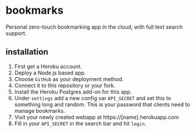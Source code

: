 bookmarks
=========

Personal zero-touch bookmarking app in the cloud, with full text search support.


installation
------------

1.  First get a Heroku account.
2.  Deploy a Node.js based app.
3.  Choose `GitHub` as your deployment method.
4.  Connect it to this repository or your fork.
5.  Install the Heroku Postgres add-on for this app.
6.  Under `settings` add a new config var `API_SECRET` and set this to
    something long and random. This is your password that clients need to
    manage bookmarks.
7.  Visit your newly created webapp at https://[name].herokuapp.com
8.  Fill in your `API_SECRET` in the search bar and hit `login`.
